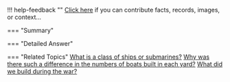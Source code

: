 !!! help-feedback ""
    <a href="/feedback/" data-feedback-link>Click here</a>
    if you can contribute facts, records, images, or context…

<a id="summary"></a>
=== "Summary"

=== "Detailed Answer"

=== "Related Topics"
    [What is a class of ships or submarines?](what-is-a-class-of-ships-or-submarines.md#summary)
    [Why was there such a difference in the numbers of boats built in each yard?](why-was-there-such-a-difference-in-the-numbers-of-boats-built-in-each-yard.md#summary)
    [What did we build during the war?](what-did-we-build-during-the-war.md#summary)

